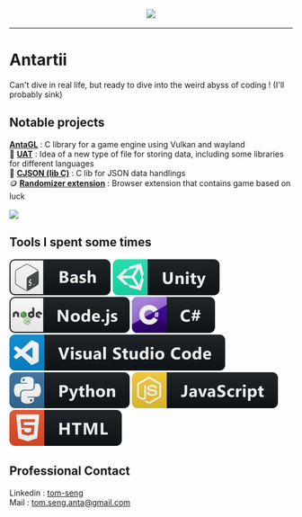 <div align="center">
  <img src="https://github.com/antartii/antartii/assets/36498078/85f7acbf-ca36-492e-828e-e74a901585a6">
</div>

---

# Antartii
Can't dive in real life, but ready to dive into the weird abyss of coding ! (I'll probably sink)

## Notable projects
[**AntaGL**](https://github.com/antartii/AntaGL) : C library for a game engine using Vulkan and wayland  
📗 [**UAT**](https://github.com/antartii/UAT) : Idea of a new type of file for storing data, including some libraries for different languages  
📖 [**CJSON (lib C)**](https://github.com/antartii/C_JSONlib) : C lib for JSON data handlings  
🪙 [**Randomizer extension**](https://github.com/antartii/randomizer_extension) : Browser extension that contains game based on luck

<a href="https://github.com/Antartii">
  <img align="center" src="https://github-readme-stats.vercel.app/api?username=antartii&show_icons=true&theme=material-palenight&?count_private=true&include_all_commits=true">
</a>

## Tools I spent some times
![](https://github.com/MikeCodesDotNET/ColoredBadges/blob/master/svg/dev/tools/bash.svg)
![](https://github.com/MikeCodesDotNET/ColoredBadges/blob/master/svg/dev/frameworks/unity.svg)
![](https://github.com/MikeCodesDotNET/ColoredBadges/blob/master/svg/dev/frameworks/nodejs.svg)
![](https://github.com/MikeCodesDotNET/ColoredBadges/blob/master/svg/dev/languages/csharp.svg)
![](https://github.com/MikeCodesDotNET/ColoredBadges/blob/master/svg/dev/tools/visualstudio_code.svg)
![](https://github.com/MikeCodesDotNET/ColoredBadges/blob/master/svg/dev/languages/python.svg)
![](https://github.com/MikeCodesDotNET/ColoredBadges/blob/master/svg/dev/languages/js.svg)
![](https://github.com/MikeCodesDotNET/ColoredBadges/blob/master/svg/dev/languages/html.svg)

## Professional Contact
Linkedin :  [tom-seng](https://www.linkedin.com/in/tom-seng/)  
Mail :  tom.seng.anta@gmail.com
